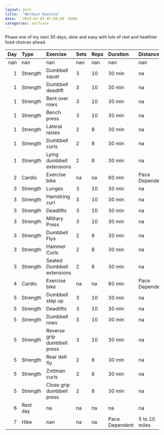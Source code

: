```yaml
---
layout: post
title:  "Workout Routine"
date:   2024-07-03 07:00:00 -0400
categories: selfcare
---
```


Phase one of my next 30 days, slow and easy with lots of rest and healthier food choices ahead.

|   Day | Type     | Exercise                    | Sets   | Reps   | Duration       | Distance       |
|------:|:---------|:----------------------------|:-------|:-------|:---------------|:---------------|
|   nan | nan      | nan                         | nan    | nan    | nan            | nan            |
|     1 | Strength | Dumbbell squat              | 3      | 10     | 30 min         | na             |
|     1 | Strength | Dumbbell deadlift           | 3      | 10     | 30 min         | na             |
|     1 | Strength | Bent over rows              | 3      | 10     | 30 min         | na             |
|     1 | Strength | Bench press                 | 3      | 10     | 30 min         | na             |
|     1 | Strength | Lateral raises              | 2      | 8      | 30 min         | na             |
|     1 | Strength | Dumbbell curls              | 2      | 8      | 30 min         | na             |
|     1 | Strength | Lying dumbbell extensions   | 2      | 8      | 30 min         | na             |
|     2 | Cardio   | Exercise bike               | na     | na     | 60 min         | Pace Dependent |
|     3 | Strength | Lunges                      | 3      | 10     | 30 min         | na             |
|     3 | Strength | Hamstring curl              | 3      | 10     | 30 min         | na             |
|     3 | Strength | Deadlifts                   | 3      | 10     | 30 min         | na             |
|     3 | Strength | Military Press              | 3      | 10     | 30 min         | na             |
|     3 | Strength | Dumbbell Flys               | 2      | 8      | 30 min         | na             |
|     3 | Strength | Hammer Curls                | 2      | 8      | 30 min         | na             |
|     3 | Strength | Seated Dumbbell extensions  | 2      | 8      | 30 min         | na             |
|     4 | Cardio   | Exercise bike               | na     | na     | 60 min         | Pace Dependent |
|     5 | Strength | Dumbbell step up            | 3      | 10     | 30 min         | na             |
|     5 | Strength | Deadlifts                   | 3      | 10     | 30 min         | na             |
|     5 | Strength | Dumbbell rows               | 3      | 10     | 30 min         | na             |
|     5 | Strength | Reverse grip dumbbell press | 3      | 10     | 30 min         | na             |
|     5 | Strength | Rear delt fly               | 2      | 8      | 30 min         | na             |
|     5 | Strength | Zottman curls               | 2      | 8      | 30 min         | na             |
|     5 | Strength | Close grip dumbbell press   | 2      | 8      | 30 min         | na             |
|     6 | Rest day | na                          | na     | na     | na             | na             |
|     7 | Hike     | nan                         | na     | na     | Pace Dependent | 5 to 10 miles  |
